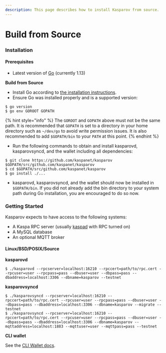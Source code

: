 ```yaml
---
description: This page describes how to install Kasparov from source.
---
```


# Build from Source

### Installation

#### Prerequisites

* Latest version of [Go](http://golang.org/) \(currently 1.13\)

**Build from Source**

* Install Go according to [the installation instructions](http://golang.org/doc/install).
* Ensure Go was installed properly and is a supported version:

```text
$ go version
$ go env GOROOT GOPATH
```

{% hint style="info" %}
The `GOROOT` and `GOPATH` above must not be the same path. It is recommended that `GOPATH` is set to a directory in your home directory such as `~/dev/go` to avoid write permission issues. It is also recommended to add `$GOPATH/bin` to your `PATH` at this point.
{% endhint %}

* Run the following commands to obtain and install kasparovd, kasparovsyncd, and the wallet including all dependencies:

```text
$ git clone https://github.com/kaspanet/kasparov $GOPATH/src/github.com/kaspanet/kasparov
$ cd $GOPATH/src/github.com/kaspanet/kasparov
$ go install ./...
```

* kasparovd, kasparovsyncd, and the wallet should now be installed in `$GOPATH/bin`. If you did not already add the bin directory to your system path during Go installation, you are encouraged to do so now.

### Getting Started

Kasparov expects to have access to the following systems:

* A Kaspa RPC server \(usually [kaspad](https://github.com/kaspanet/kaspad) with RPC turned on\)
* A MySQL database
* An optional MQTT broker

#### Linux/BSD/POSIX/Source

**kasparovd**

```text
$ ./kasparovd --rpcserver=localhost:16210 --rpccert=path/to/rpc.cert --rpcuser=user --rpcpass=pass --dbuser=user --dbpass=pass --dbaddress=localhost:3306 --dbname=kasparov --testnet
```

**kasparovsyncd**

```text
$ ./kasparovsyncd --rpcserver=localhost:16210 --rpccert=path/to/rpc.cert --rpcuser=user --rpcpass=pass --dbuser=user --dbpass=pass --dbaddress=localhost:3306 --dbname=kasparov --migrate --testnet
$ ./kasparovsyncd --rpcserver=localhost:16210 --rpccert=path/to/rpc.cert --rpcuser=user --rpcpass=pass --dbuser=user --dbpass=pass --dbaddress=localhost:3306 --dbname=kasparov --mqttaddress=localhost:1883 --mqttuser=user --mqttpass=pass --testnet
```

**CLI wallet**

See the [CLI Wallet docs](../../cli-wallet.md).

